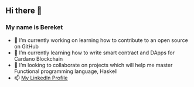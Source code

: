 ## Hi there 👋
### My name is Bereket

- 🔭 I’m currently working on learning how to contribute to an open source on GitHub
- 🌱 I’m currently learning how to write smart contract and DApps for Cardano Blockchain
- 👯 I’m looking to collaborate on projects which will help me master Functional programming language, Haskell
- 📫 [My LinkedIn Profile](https://www.linkedin.com/in/bereketgodebo)

<!--
**bereketgodebo/bereketgodebo** is a ✨ _special_ ✨ repository because its `README.md` (this file) appears on your GitHub profile.

Here are some ideas to get you started:




- 🤔 I’m looking for help with ...
- 💬 Ask me about ...

- 😄 Pronouns: ...
- ⚡ Fun fact: ...
-->

